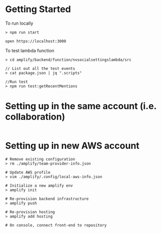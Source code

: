 # Getting Started 

To run locally

```
> npm run start

open https://localhost:3000
```


To test lambda function
```
> cd amplify/backend/function/nvsocialsettingslambda/src

// List out all the test events
> cat package.json | jq ".scripts"  

//Run test
> npm run test:getRecentMentions
```

# Setting up in the same account (i.e. collaboration)

```

```

# Setting up in new AWS account 

```
# Remove existing configuration
> rm ./amplify/team-provider-info.json

# Update AWS profile
> vim ./amplify/.config/local-aws-info.json

# Initialize a new amplify env
> amplify init

# Re-provision backend infrastructure
> amplify push

# Re-provision hosting
> amplify add hosting

# On console, connect front-end to repository
```

